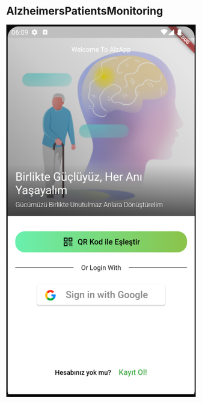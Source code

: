 # AlzheimersPatientsMonitoring


![alt text](https://github.com/serhatsezen/AlzheimersPatientsMonitoring/blob/main/MobileApp/screenshots/loginSS.png?raw=true)
